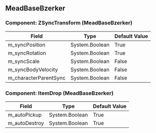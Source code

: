 ## MeadBaseBzerker

### Component: ZSyncTransform (MeadBaseBzerker)

|Field|Type|Default Value|
|-----|----|-------------|
|m_syncPosition|System.Boolean|True|
|m_syncRotation|System.Boolean|True|
|m_syncScale|System.Boolean|False|
|m_syncBodyVelocity|System.Boolean|False|
|m_characterParentSync|System.Boolean|False|

### Component: ItemDrop (MeadBaseBzerker)

|Field|Type|Default Value|
|-----|----|-------------|
|m_autoPickup|System.Boolean|True|
|m_autoDestroy|System.Boolean|True|

